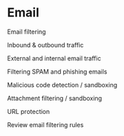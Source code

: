# Email

Email filtering

Inbound & outbound traffic

External and internal email traffic

Filtering SPAM and phishing emails

Malicious code detection / sandboxing

Attachment filtering / sandboxing

URL protection

Review email filtering rules



